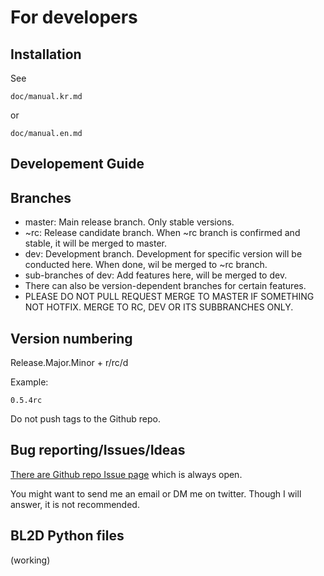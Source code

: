 For developers
============

Installation
---------

See 
```
doc/manual.kr.md 
```
or 
```
doc/manual.en.md
```

Developement Guide
-----------------

Branches
--------

- master: Main release branch. Only stable versions.
- ~rc: Release candidate branch. When ~rc branch is confirmed and stable, it will be merged to master.
- dev: Development branch. Development for specific version will be conducted here. When done, wil be merged to ~rc branch. 
- sub-branches of dev: Add features here, will be merged to dev.
- There can also be version-dependent branches for certain features.
- PLEASE DO NOT PULL REQUEST MERGE TO MASTER IF SOMETHING NOT HOTFIX. MERGE TO RC, DEV OR ITS SUBBRANCHES ONLY. 

Version numbering
---------------

Release.Major.Minor + r/rc/d

Example:
```
0.5.4rc
```

Do not push tags to the Github repo.

Bug reporting/Issues/Ideas
-----------

[There are Github repo Issue page](https://github.com/sus-unn/bl2d/issues) which is always open. 

You might want to send me an email or DM me on twitter. Though I will answer, it is not recommended.

BL2D Python files
--------------

(working)


